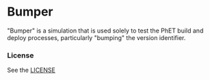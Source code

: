 Bumper
================

"Bumper" is a simulation that is used solely to test the PhET build and deploy processes, particularly "bumping" the version identifier.

### License
See the <a href="https://github.com/phetsims/bumper/blob/master/LICENSE" target="_blank">LICENSE</a>
